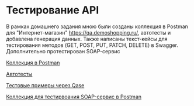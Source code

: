 # Тестирование API
В рамках домашнего задания мною были созданы коллекция в Postman для "Интернет-магазин" https://qa.demoshopping.ru/, автотесты и добавлена генерация данных. Также написаны текст-кейсы для тестирования  методов (GET, POST, PUT, PATCH, DELETE) в Swagger. Дополнительно протестирован SOAP-сервис

[Коллекция в Postman](https://www.postman.com/team8bridge/workspace/demoshopping/request/39325249-0534e5a1-4464-4bec-9cc9-65527869d1fe?action=share&creator=39325249&ctx=documentation&active-environment=39325249-86f9206f-944c-4121-a3f5-5751b1d4659f)

[Автотесты](https://github.com/Goshko07/api/blob/main/DemoShopping.postman_test_run.json)

[Тестовые примеры через Qase](https://github.com/Goshko07/api/blob/main/G9-2025-01-19.pdf)

[Коллекция для тестирвоания SOAP-сервис в Postman](https://www.postman.com/team8bridge/workspace/demoshopping/collection/39325249-b73bccf4-b8ce-4bb8-a4ec-99bc47391228?action=share&creator=39325249&active-environment=39325249-86f9206f-944c-4121-a3f5-5751b1d4659f)
